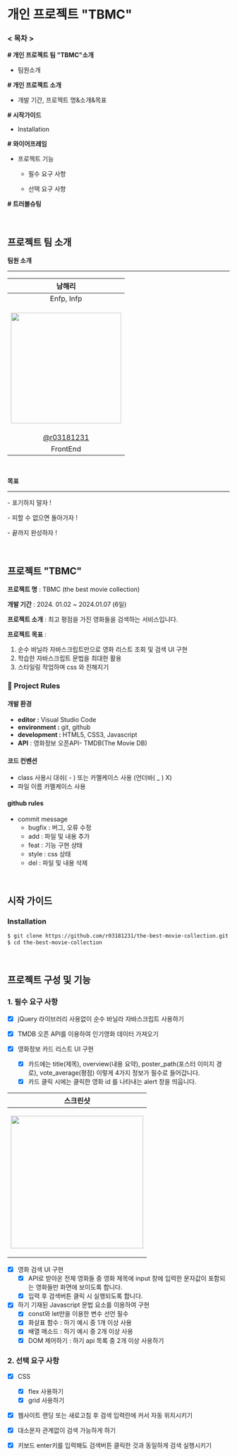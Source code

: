 # 개인 프로젝트 "TBMC"

### < 목차 >

 **# 개인 프로젝트 팀 "TBMC"소개**

- 팀원소개

**# 개인 프로젝트 소개**

- 개발 기간, 프로젝트 명&소개&목표

**# 시작가이드**

- Installation

**# 와이어프레임**

- 프로젝트 기능

  - 필수 요구 사항

  - 선택 요구 사항
 
**# 트러블슈팅**

<br />

## 프로젝트 팀 소개

**팀원 소개**

---

|                            남해리                            |
| :----------------------------------------------------------: |
|                          Enfp, Infp                          |
| <p><img src="https://lh7-us.googleusercontent.com/Ysape_5NRn4N32ZU7oOgrQmrfIAjTdQXKka5lOI6M6JxrEWg48DNhLQEXET56SbLP6f4CEJsn5RpDDoHgM9m6eDLyUolLBdP_xbLnp0gftdJg0hYUrKGwSXXVQxNO02AiSTl_4Wp0nHn9CSfQBblXhM" width="250px" /></p> |
|          [@r03181231](https://github.com/r03181231)          |
|                           FrontEnd                           |


<br />

**목표** 

---

\- 포기하지 말자 ! 

\- 피할 수 없으면 돌아가자 ! 

\- 끝까지 완성하자 !

<br />


## 프로젝트 "TBMC" 



**프로젝트 명** : TBMC (the best movie collection)

**개발 기간** : 2024. 01.02 ~ 2024.01.07 (6일)

**프로젝트 소개** : 최고 평점을 가진 영화들을 검색하는 서비스입니다.

**프로젝트 목표** : 

1. 순수 바닐라 자바스크립트만으로 영화 리스트 조회 및 검색 UI 구현
2. 학습한 자바스크립트 문법을 최대한 활용
3. 스타일링 작업하며 css 와 친해지기



### 🚦 Project Rules

#### **개발 환경**

- **editor :** Visual Studio Code
- **environment :** git, github
- **development :** HTML5, CSS3, Javascript
- **API** : 영화정보 오픈API- TMDB(The Movie DB)



#### 코드 컨벤션

- class 사용시 대쉬( - ) 또는 카멜케이스 사용 (언더바( _ ) X)
- 파일 이름 카멜케이스 사용



#### github rules

- commit message
  - bugfix : 버그, 오류 수정
  - add : 파일 및 내용 추가
  - feat : 기능 구현 상태
  - style : css 상태
  - del : 파일 및 내용 삭제


<br />


## 시작 가이드



### Installation

```bash
$ git clone https://github.com/r03181231/the-best-movie-collection.git
$ cd the-best-movie-collection
```


<br />


## 프로젝트 구성 및 기능





### 1. 필수 요구 사항       

- [x] jQuery 라이브러리 사용없이 순수 바닐라 자바스크립트 사용하기 

- [x] TMDB 오픈 API를 이용하여 인기영화 데이터 가져오기

- [x] 영화정보 카드 리스트 UI 구현
  - [x] 카드에는 title(제목), overview(내용 요약), poster_path(포스터 이미지 경로), 
    vote_average(평점) 이렇게 4가지 정보가 필수로 들어갑니다.
  - [x] 카드 클릭 시에는 클릭한 영화 id 를 나타내는 alert 창을 띄웁니다.	

| 스크린샷                                                     |
| ------------------------------------------------------------ |
| <p><img src="https://teamsparta.notion.site/image/https%3A%2F%2Fs3-us-west-2.amazonaws.com%2Fsecure.notion-static.com%2F7007a3aa-483d-46e4-8110-4bdd2c2559e3%2FUntitled.png?table=block&id=e3e2ed6b-0789-4968-a391-aef369bb8219&spaceId=83c75a39-3aba-4ba4-a792-7aefe4b07895&width=1800&userId=&cache=v2" width="300px"></p> |



- [x] 영화 검색 UI 구현
  - [x] API로 받아온 전체 영화들 중 영화 제목에 input 창에 
    입력한 문자값이 포함되는 영화들만 화면에 보이도록 합니다.  
  - [x] 입력 후 검색버튼 클릭 시 실행되도록 합니다. 

- [x] 하기 기재된 Javascript 문법 요소를 이용하여 구현
  - [x] const와 let만을 이용한 변수 선언 필수
  - [x] 화살표 함수 : 하기 예시 중 1개 이상 사용
  - [x] 배열 메소드 : 하기 예시 중 2개 이상 사용
  - [x] DOM 제어하기 : 하기 api 목록 중 2개 이상 사용하기

### 2. 선택 요구 사항       

- [x] CSS
  - [x] flex 사용하기
  - [x] grid 사용하기

- [x] 웹사이트 랜딩 또는 새로고침 후 검색 입력란에 커서 자동 위치시키기

- [x] 대소문자 관계없이 검색 가능하게 하기

- [x] 키보드 enter키를 입력해도 검색버튼 클릭한 것과 동일하게 검색 실행시키기


<br />



